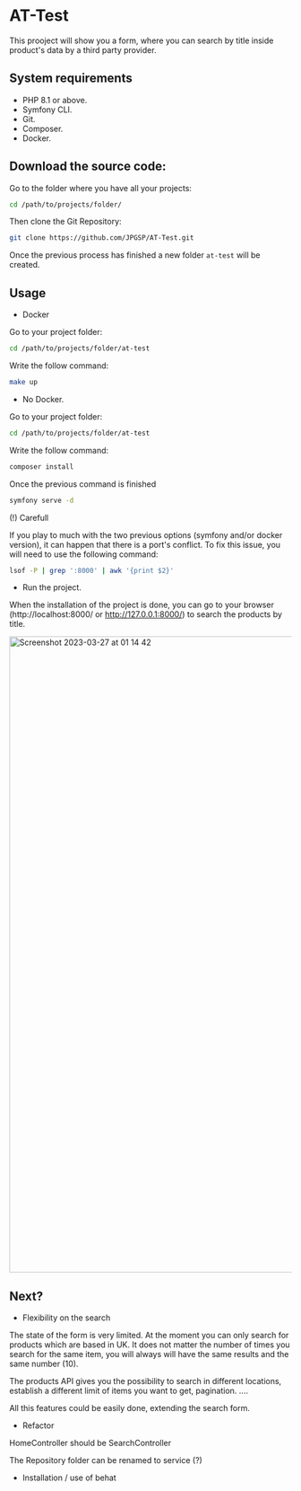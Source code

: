 # AT-Test

This prooject will show you a form, where you can search by title inside product's data by a third party provider.

## System requirements

 - PHP 8.1 or above.
 - Symfony CLI.
 - Git.
 - Composer.
 - Docker.
 
## Download the source code:

Go to the folder where you have all your projects:

```bash
cd /path/to/projects/folder/
```

Then clone the Git Repository:

```bash
git clone https://github.com/JPGSP/AT-Test.git
```

Once the previous process has finished a new folder ```at-test``` will be created.

## Usage

- Docker

Go to your project folder:

```bash
cd /path/to/projects/folder/at-test
```

Write the follow command:

```bash
make up
```

- No Docker.

Go to your project folder:

```bash
cd /path/to/projects/folder/at-test
```

Write the follow command:

```bash
composer install
```

Once the previous command is finished
```bash
symfony serve -d
```

(!) Carefull

If you play to much with the two previous options (symfony and/or docker version), it can happen that there is a port's conflict.
To fix this issue, you will need to use the following command:
```bash
lsof -P | grep ':8000' | awk '{print $2}'
```

- Run the project.

When the installation of the project is done, you can go to your browser (http://localhost:8000/ or http://127.0.0.1:8000/)
to search the products by title.



<img width="1133" alt="Screenshot 2023-03-27 at 01 14 42" src="https://user-images.githubusercontent.com/31289182/227813976-0ca8afd5-a271-4711-a83a-d6806e951a38.png">


## Next?

- Flexibility on the search

The state of the form is very limited. At the moment you can only search for products which are based in UK.
It does not matter the number of times you search for the same item, you will always will have the same results and the same number (10).

The products API gives you the possibility to search in different locations, establish a different limit of items you want to get, pagination. ....

All this features could be easily done, extending the search form.

- Refactor

HomeController should be SearchController

The Repository folder can be renamed to service (?)

- Installation / use of behat
